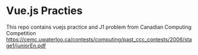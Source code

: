 # Vue.js Practies
This repo contains vuejs practice and J1 problem from Canadian Computing Competition https://cemc.uwaterloo.ca/contests/computing/past_ccc_contests/2006/stage1/juniorEn.pdf


